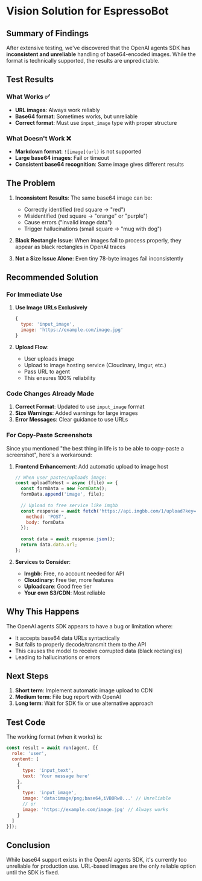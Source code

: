 # Vision Solution for EspressoBot

## Summary of Findings

After extensive testing, we've discovered that the OpenAI agents SDK has **inconsistent and unreliable** handling of base64-encoded images. While the format is technically supported, the results are unpredictable.

## Test Results

### What Works ✅
- **URL images**: Always work reliably
- **Base64 format**: Sometimes works, but unreliable
- **Correct format**: Must use `input_image` type with proper structure

### What Doesn't Work ❌
- **Markdown format**: `![image](url)` is not supported
- **Large base64 images**: Fail or timeout
- **Consistent base64 recognition**: Same image gives different results

## The Problem

1. **Inconsistent Results**: The same base64 image can be:
   - Correctly identified (red square → "red")
   - Misidentified (red square → "orange" or "purple")
   - Cause errors ("invalid image data")
   - Trigger hallucinations (small square → "mug with dog")

2. **Black Rectangle Issue**: When images fail to process properly, they appear as black rectangles in OpenAI traces

3. **Not a Size Issue Alone**: Even tiny 78-byte images fail inconsistently

## Recommended Solution

### For Immediate Use

1. **Use Image URLs Exclusively**
   ```javascript
   {
     type: 'input_image',
     image: 'https://example.com/image.jpg'
   }
   ```

2. **Upload Flow**:
   - User uploads image
   - Upload to image hosting service (Cloudinary, Imgur, etc.)
   - Pass URL to agent
   - This ensures 100% reliability

### Code Changes Already Made

1. **Correct Format**: Updated to use `input_image` format
2. **Size Warnings**: Added warnings for large images
3. **Error Messages**: Clear guidance to use URLs

### For Copy-Paste Screenshots

Since you mentioned "the best thing in life is to be able to copy-paste a screenshot", here's a workaround:

1. **Frontend Enhancement**: Add automatic upload to image host
   ```javascript
   // When user pastes/uploads image:
   const uploadToHost = async (file) => {
     const formData = new FormData();
     formData.append('image', file);
     
     // Upload to free service like imgbb
     const response = await fetch('https://api.imgbb.com/1/upload?key=YOUR_KEY', {
       method: 'POST',
       body: formData
     });
     
     const data = await response.json();
     return data.data.url;
   };
   ```

2. **Services to Consider**:
   - **Imgbb**: Free, no account needed for API
   - **Cloudinary**: Free tier, more features
   - **Uploadcare**: Good free tier
   - **Your own S3/CDN**: Most reliable

## Why This Happens

The OpenAI agents SDK appears to have a bug or limitation where:
- It accepts base64 data URLs syntactically
- But fails to properly decode/transmit them to the API
- This causes the model to receive corrupted data (black rectangles)
- Leading to hallucinations or errors

## Next Steps

1. **Short term**: Implement automatic image upload to CDN
2. **Medium term**: File bug report with OpenAI
3. **Long term**: Wait for SDK fix or use alternative approach

## Test Code

The working format (when it works) is:
```javascript
const result = await run(agent, [{
  role: 'user',
  content: [
    {
      type: 'input_text',
      text: 'Your message here'
    },
    {
      type: 'input_image',
      image: 'data:image/png;base64,iVBORw0...' // Unreliable
      // or
      image: 'https://example.com/image.jpg' // Always works
    }
  ]
}]);
```

## Conclusion

While base64 support exists in the OpenAI agents SDK, it's currently too unreliable for production use. URL-based images are the only reliable option until the SDK is fixed.